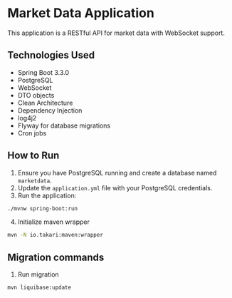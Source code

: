 # Market Data Application

This application is a RESTful API for market data with WebSocket support.

## Technologies Used

- Spring Boot 3.3.0
- PostgreSQL
- WebSocket
- DTO objects
- Clean Architecture
- Dependency Injection
- log4j2
- Flyway for database migrations
- Cron jobs

## How to Run

1. Ensure you have PostgreSQL running and create a database named `marketdata`.
2. Update the `application.yml` file with your PostgreSQL credentials.
3. Run the application:

```bash
./mvnw spring-boot:run
```

4. Initialize maven wrapper

```bash
mvn -N io.takari:maven:wrapper
```

## Migration commands

1. Run migration

```bash
mvn liquibase:update 
```
